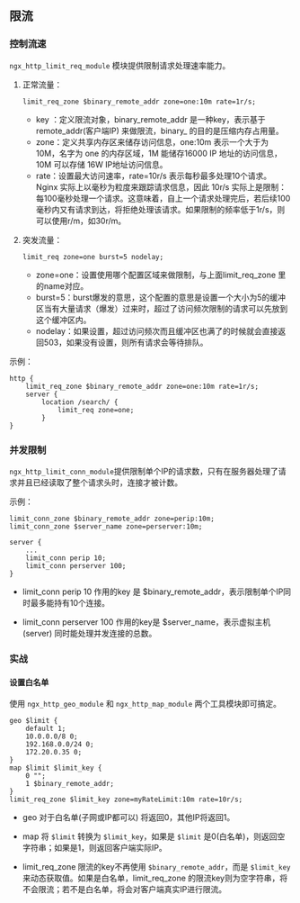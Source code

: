 ## 限流

### 控制流速

`ngx_http_limit_req_module` 模块提供限制请求处理速率能力。

1. 正常流量：

   `limit_req_zone $binary_remote_addr zone=one:10m rate=1r/s;`

   * key ：定义限流对象，binary_remote_addr 是一种key，表示基于 remote_addr(客户端IP) 来做限流，binary_ 的目的是压缩内存占用量。
   * zone：定义共享内存区来储存访问信息，one:10m 表示一个大于为 10M，名字为 one 的内存区域，1M 能储存16000 IP 地址的访问信息，10M 可以存储 16W IP地址访问信息。
   * rate：设置最大访问速率，rate=10r/s 表示每秒最多处理10个请求。Nginx 实际上以毫秒为粒度来跟踪请求信息，因此 10r/s 实际上是限制：每100毫秒处理一个请求。这意味着，自上一个请求处理完后，若后续100毫秒内又有请求到达，将拒绝处理该请求。如果限制的频率低于1r/s，则可以使用r/m，如30r/m。

2. 突发流量：

   `limit_req zone=one burst=5 nodelay;`

   * zone=one：设置使用哪个配置区域来做限制，与上面limit_req_zone 里的name对应。
   * burst=5：burst爆发的意思，这个配置的意思是设置一个大小为5的缓冲区当有大量请求（爆发）过来时，超过了访问频次限制的请求可以先放到这个缓冲区内。
   * nodelay：如果设置，超过访问频次而且缓冲区也满了的时候就会直接返回503，如果没有设置，则所有请求会等待排队。

示例：

```properties
http {
    limit_req_zone $binary_remote_addr zone=one:10m rate=1r/s; 
    server {
        location /search/ {
            limit_req zone=one; 
        }
}
```

### 并发限制

`ngx_http_limit_conn_module`提供限制单个IP的请求数，只有在服务器处理了请求并且已经读取了整个请求头时，连接才被计数。

示例：

```properties
limit_conn_zone $binary_remote_addr zone=perip:10m;
limit_conn_zone $server_name zone=perserver:10m;

server {
    ...
    limit_conn perip 10;
    limit_conn perserver 100;
}
```

* limit_conn perip 10 作用的key 是 $binary_remote_addr，表示限制单个IP同时最多能持有10个连接。

* limit_conn perserver 100 作用的key是 $server_name，表示虚拟主机(server) 同时能处理并发连接的总数。

### 实战

#### 设置白名单

使用  `ngx_http_geo_module` 和 `ngx_http_map_module` 两个工具模块即可搞定。

```properties
geo $limit {
    default 1;
    10.0.0.0/8 0;
    192.168.0.0/24 0;
    172.20.0.35 0;
}
map $limit $limit_key {
    0 "";
    1 $binary_remote_addr;
}
limit_req_zone $limit_key zone=myRateLimit:10m rate=10r/s;
```

* geo 对于白名单(子网或IP都可以) 将返回0，其他IP将返回1。

* map 将 `$limit` 转换为 `$limit_key`，如果是 `$limit` 是0(白名单)，则返回空字符串；如果是1，则返回客户端实际IP。

* limit_req_zone 限流的key不再使用 `$binary_remote_addr`，而是 `$limit_key` 来动态获取值。如果是白名单，limit_req_zone 的限流key则为空字符串，将不会限流；若不是白名单，将会对客户端真实IP进行限流。